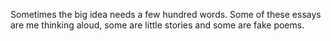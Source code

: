 Sometimes the big idea needs a few hundred words. Some of these essays are me thinking aloud, some are little stories and some are fake poems. 